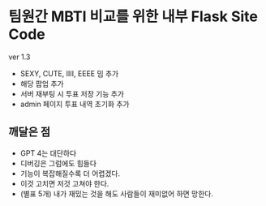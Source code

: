 # 팀원간 MBTI 비교를 위한 내부 Flask Site Code

ver 1.3
- SEXY, CUTE, IIII, EEEE 밈 추가
- 해당 팝업 추가
- 서버 재부팅 시 투표 저장 기능 추가
- admin 페이지 투표 내역 초기화 추가

## 깨달은 점
- GPT 4는 대단하다
- 디버깅은 그럼에도 힘들다
- 기능이 복잡해질수록 더 어렵겠다.
- 이것 고치면 저것 고쳐야 한다.
- (별표 5개) 내가 재밌는 것을 해도 사람들이 재미없어 하면 망한다.